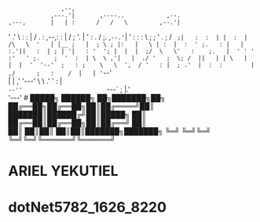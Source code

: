 # 
                   ,--,                               
                ,---.'|       ,----..            ,--. 
    ,---,       |   | :      /   /   \         ,--.'| 
   '  .' \      :   : |     /   .     :    ,--,:  : | 
  /  ;    '.    |   ' :    .   /   ;.  \,`--.'`|  ' : 
 :  :       \   ;   ; '   .   ;   /  ` ;|   :  :  | | 
 :  |   /\   \  '   | |__ ;   |  ; \ ; |:   |   \ | : 
 |  :  ' ;.   : |   | :.'||   :  | ; | '|   : '  '; | 
 |  |  ;/  \   \'   :    ;.   |  ' ' ' :'   ' ;.    ; 
 '  :  | \  \ ,'|   |  ./ '   ;  \; /  ||   | | \   | 
 |  |  '  '--'  ;   : ;    \   \  ',  / '   : |  ; .' 
 |  :  :        |   ,/      ;   :    /  |   | '`--'   
 |  | ,'        '---'        \   \ .'   '   : |       
 `--''                        `---`     ;   |.'       
                                       '---'        # 
 █████╗ ██████╗ ██╗███████╗██╗     
██╔══██╗██╔══██╗██║██╔════╝██║     
███████║██████╔╝██║█████╗  ██║     
██╔══██║██╔══██╗██║██╔══╝  ██║     
██║  ██║██║  ██║██║███████╗███████╗
╚═╝  ╚═╝╚═╝  ╚═╝╚═╝╚══════╝╚══════╝
                                                     
# ARIEL YEKUTIEL
# dotNet5782_1626_8220
